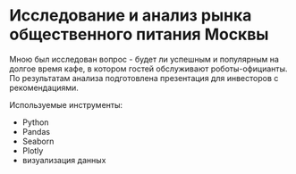 # Исследование и анализ рынка общественного питания Москвы

Мною был исследован вопрос - будет ли успешным и популярным на долгое время кафе, в
котором гостей обслуживают роботы-официанты. По результатам анализа подготовлена
презентация для инвесторов с рекомендациями.

Используемые инструменты:
- Python
- Pandas
- Seaborn
- Plotly
- визуализация данных
